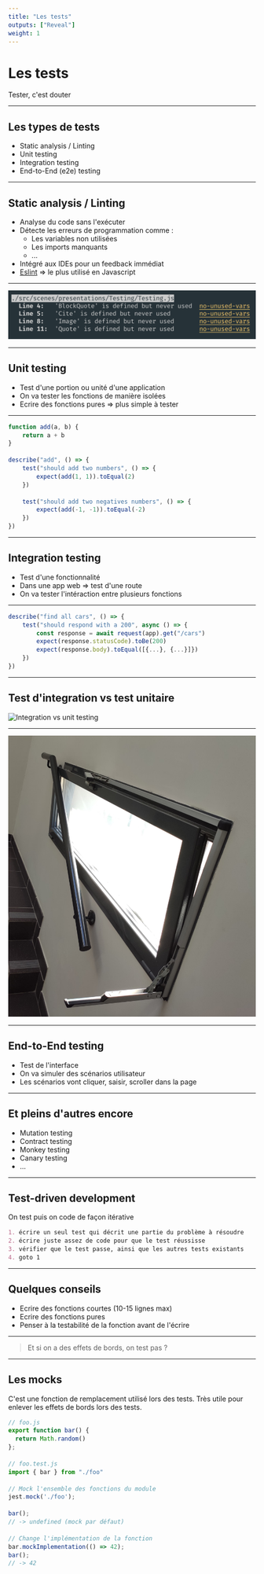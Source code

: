 ```yaml
---
title: "Les tests"
outputs: ["Reveal"]
weight: 1
---
```


# Les tests
Tester, c'est douter

---

## Les types de tests

 * Static analysis / Linting
 * Unit testing
 * Integration testing
 * End-to-End (e2e) testing

---

## Static analysis / Linting

 * Analyse du code sans l'exécuter
 * Détecte les erreurs de programmation comme :
    * Les variables non utilisées
    * Les imports manquants
    * ...
 * Intégré aux IDEs pour un feedback immédiat
 * [Eslint](https://eslint.org/) => le plus utilisé en Javascript

---

![Eslint](./eslint.png)

---

## Unit testing

 * Test d'une portion ou unité d'une application
 * On va tester les fonctions de manière isolées
 * Ecrire des fonctions pures => plus simple à tester

---

```javascript
function add(a, b) {
    return a + b
}

describe("add", () => {
    test("should add two numbers", () => {
        expect(add(1, 1)).toEqual(2)
    })

    test("should add two negatives numbers", () => {
        expect(add(-1, -1)).toEqual(-2)
    })
})
```

---

## Integration testing

 * Test d'une fonctionnalité
 * Dans une app web => test d'une route
 * On va tester l'intéraction entre plusieurs fonctions

---

```javascript
describe("find all cars", () => {
    test("should respond with a 200", async () => {
        const response = await request(app).get("/cars")
        expect(response.statusCode).toBe(200)
        expect(response.body).toEqual([{...}, {...}]})
    })
})
```

---

## Test d'integration vs test unitaire

![Integration vs unit testing](./integration-vs-unit-testing.gif)

---

![Integration vs unit testing](./integration-vs-unit-testing2.jpg)

---

## End-to-End testing

 * Test de l'interface
 * On va simuler des scénarios utilisateur
 * Les scénarios vont cliquer, saisir, scroller dans la page

---

## Et pleins d'autres encore 

 * Mutation testing
 * Contract testing
 * Monkey testing
 * Canary testing
 * ...

---

## Test-driven development

On test puis on code de façon itérative

```markdown
1. écrire un seul test qui décrit une partie du problème à résoudre
2. écrire juste assez de code pour que le test réussisse
3. vérifier que le test passe, ainsi que les autres tests existants
4. goto 1
```

---

## Quelques conseils

 * Ecrire des fonctions courtes (10-15 lignes max)
 * Ecrire des fonctions pures
 * Penser à la testabilité de la fonction avant de l'écrire

---

> Et si on a des effets de bords, on test pas ?

---

## Les mocks

C'est une fonction de remplacement utilisé lors des tests.
Très utile pour enlever les effets de bords lors des tests.

```javascript
// foo.js
export function bar() {
  return Math.random()
};

// foo.test.js
import { bar } from "./foo"

// Mock l'ensemble des fonctions du module
jest.mock('./foo');

bar();
// -> undefined (mock par défaut)

// Change l'implémentation de la fonction
bar.mockImplementation(() => 42);
bar();
// -> 42
```
